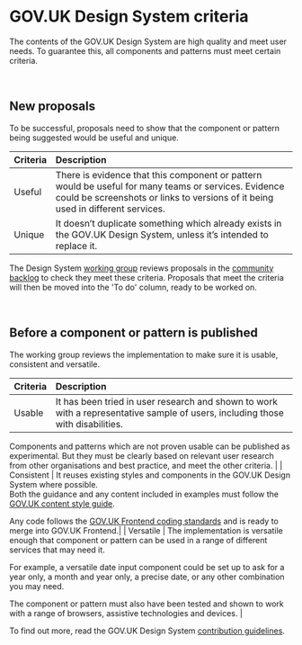 # GOV.UK Design System criteria

The contents of the GOV.UK Design System are high quality and meet user needs. To guarantee this, all components and patterns must meet certain criteria.

<br>

## New proposals

To be successful, proposals need to show that the component or pattern being suggested would be useful and unique.

| Criteria | Description |
| :------- | :---------- |
| Useful   | There is evidence that this component or pattern would be useful for many teams or services. Evidence could be screenshots or links to versions of it being used in different services. |
| Unique   | It doesn’t duplicate something which already exists in the GOV.UK Design System, unless it’s intended to replace it. |

The Design System [working group](WORKING_GROUP.md) reviews proposals in the [community backlog](https://github.com/alphagov/govuk-design-system-backlog/projects/1) to check they meet these criteria. Proposals that meet the criteria will then be moved into the 'To do' column, ready to be worked on. 

<br>

## Before a component or pattern is published

The working group reviews the implementation to make sure it is usable, consistent and versatile.

| Criteria     | Description |
| :----------- | :---------- |
| Usable       | It has been tried in user research and shown to work with a representative sample of users, including those with disabilities. <br>
Components and patterns which are not proven usable can be published as experimental. But they must be clearly based on relevant user research from other organisations and best practice, and meet the other criteria.
|
| Consistent   | It reuses existing styles and components in the GOV.UK Design System where possible. <br>
Both the guidance and any content included in examples must follow the [GOV.UK content style guide](https://www.gov.uk/guidance/style-guide/a-to-z-of-gov-uk-style). <br> 

Any code follows the [GOV.UK Frontend coding standards](https://github.com/alphagov/govuk-frontend/tree/master/docs/contributing/coding-standards) and is ready to merge into GOV.UK Frontend.|
| Versatile    | 
The implementation is versatile enough that component or pattern can be used in a range of different services that may need it. <br>

For example, a versatile date input component could be set up to ask for a year only, a month and year only, a precise date, or any other combination you may need. <br>

The component or pattern must also have been tested and shown to work with a range of browsers, assistive technologies and devices.
|

To find out more, read the GOV.UK Design System [contribution guidelines](CONTRIBUTING.md).
